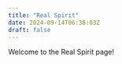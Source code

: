 ```yaml
---
title: "Real Spirit"
date: 2024-09-14T06:38:03Z
draft: false
---
```


Welcome to the Real Spirit page!
